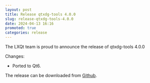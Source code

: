 ```yaml
---
layout: post
title: Release qtxdg-tools 4.0.0
slug: release-qtxdg-tools-4.0.0
date: 2024-04-13 16:16
promoted: true
categories: release
---
```


The LXQt team is proud to announce the release of qtxdg-tools 4.0.0

Changes:

 * Ported to Qt6.

The release can be downloaded from [Github](https://github.com/lxqt/qtxdg-tools/releases).
